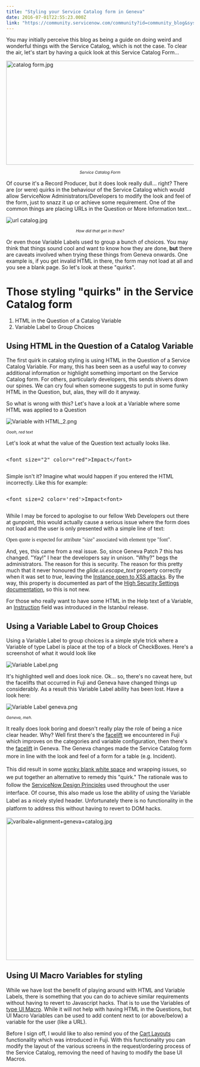 ```yaml
---
title: "Styling your Service Catalog form in Geneva"
date: 2016-07-01T22:55:23.000Z
link: "https://community.servicenow.com/community?id=community_blog&sys_id=b67ca2e1dbd0dbc01dcaf3231f9619c2"
---
```

<p>You may initially perceive this blog as being a guide on doing weird and wonderful things with the Service Catalog, which is not the case. To clear the air, let's start by having a quick look at this Service Catalog Form...</p><p><img   alt="catalog form.jpg" class="image-7 jive-image" src="80256586db105b04ed6af3231f96197f.iix" style="width: 620px; height: 279px; display: block; margin-left: auto; margin-right: auto;"/></p><p style="text-align: center;"><span style="font-size: 8pt;"><em>Service Catalog Form</em></span></p><p style="text-align: center;"></p><p>Of course it's a Record Producer, but it does look really dull... right? There are (or were) quirks in the behaviour of the Service Catalog which would allow ServiceNow Administrators/Developers to modify the look and feel of the form, just to snazz it up or achieve some requirement. One of the common things are placing URLs in the Question or More Information text...</p><p><img   alt="url catalog.jpg" class="image-8 jive-image" src="630f948edbdc9704ed6af3231f9619c3.iix" style="height: auto; display: block; margin-left: auto; margin-right: auto;"/></p><p style="text-align: center;"><span style="font-size: 8pt;"><em>How did that get in there?</em></span></p><p></p><p>Or even those Variable Labels used to group a bunch of choices. You may think that things sound cool and want to know how they are done, <strong>but</strong> there are caveats involved when trying these things from Geneva onwards. One example is, if you get invalid HTML in there, the form may not load at all and you see a blank page. So let's look at these "quirks".</p><p></p><h1>Those styling "quirks" in the Service Catalog form</h1><ol><li>HTML in the Question of a Catalog Variable</li><li>Variable Label to Group Choices</li></ol><p></p><h2>Using HTML in the Question of a Catalog Variable</h2><p>The first quirk in catalog styling is using HTML in the Question of a Service Catalog Variable. For many, this has been seen as a useful way to convey additional information or highlight something important on the Service Catalog form. For others, particularly developers, this sends shivers down our spines. We can cry foul when someone suggests to put in some funky HTML in the Question, but, alas, they will do it anyway. <span __jive_emoticon_name="cry" __jive_macro_name="emoticon" class="jive_emote jive_macro" data-renderedposition="916.4000244140625_353.7833251953125_16_16" src="/8.0.4.21bdc7e/images/emoticons/cry.png"></span></p><p></p><p>So what is wrong with this? Let's have a look at a Variable where some HTML was applied to a Question</p><p><img   alt="Variable with HTML_2.png" class="image-4 jive-image" src="4824f482db1cdfc068c1fb651f9619e8.iix" style="height: auto;"/></p><p><span style="font-size: 8pt;"><em>Oooh, red text</em></span></p><p></p><p>Let's look at what the value of the Question text actually looks like.</p><pre __default_attr="php" __jive_macro_name="code" class="jive_macro_code _jivemacro_uid_14678146227623676 jive_text_macro" data-renderedposition="1121.6500244140625_8_1192_16" jivemacro_uid="_14678146227623676"><p>&lt;font size="2" color="red"&gt;Impact&lt;/font&gt;</p></pre><p></p><p>Simple isn't it? Imagine what would happen if you entered the HTML incorrectly. Like this for example:</p><pre __default_attr="php" __jive_macro_name="code" class="jive_macro_code _jivemacro_uid_14678146450229257 jive_text_macro" data-renderedposition="1179.6500244140625_8_1192_16" jivemacro_uid="_14678146450229257"><p>&lt;font size=2 color='red'&gt;Impact&lt;font&gt;</p></pre><p></p><p>While I may be forced to apologise to our fellow Web Developers out there at gunpoint, this would actually cause a serious issue where the form does not load and the user is only presented with a simple line of text:</p><p><span style="font-family: 'times new roman', times;">Open quote is expected for attribute "size" associated with element type "font".</span></p><p></p><p>And, yes, this came from a real issue. So, since Geneva Patch 7 this has changed. "Yay!" I hear the developers say in unison. "Why?" begs the administrators. The reason for this is security. The reason for this pretty much that it never honoured the <em>glide.ui.escape_text</em> property correctly when it was set to <em>true</em>, leaving the <a title="i.service-now.com/kb_view.do?sysparm_article=KB0562895" href="https://hi.service-now.com/kb_view.do?sysparm_article=KB0562895">Instance open to XSS attacks</a>. By the way, this property is documented as part of the <a title="ocs.servicenow.com/bundle/geneva-servicenow-platform/page/administer/security/reference/r_HighSecuritySettingsProperties.html" href="https://docs.servicenow.com/bundle/geneva-servicenow-platform/page/administer/security/reference/r_HighSecuritySettingsProperties.html">High Security Settings documentation</a>, so this is not new.</p><p></p><p>For those who really want to have some HTML in the Help text of a Variable, an <a title="ocs.servicenow.com/bundle/istanbul-it-service-management/page/product/service-catalog-management/task/t_CreateAVariableForACatalogItem.html" href="https://docs.servicenow.com/bundle/istanbul-it-service-management/page/product/service-catalog-management/task/t_CreateAVariableForACatalogItem.html">Instruction</a> field was introduced in the Istanbul release.</p><p></p><h2>Using a Variable Label to Group Choices</h2><p>Using a Variable Label to group choices is a simple style trick where a Variable of type Label is place at the top of a block of CheckBoxes. Here's a screenshot of what it would look like</p><p><img   alt="Variable Label.png" class="image-5 jive-image" src="b9a3d4cadb141f048c8ef4621f9619df.iix" style="height: auto;"/></p><p>It's highlighted well and does look nice. Ok... so, there's no caveat here, but the facelifts that occurred in Fuji and Geneva have changed things up considerably. As a result this Variable Label ability has been lost. Have a look here:</p><p><img   alt="Variable Label geneva.png" class="image-6 jive-image" src="3f673ff9dbdc9b048c8ef4621f961939.iix" style="height: auto;"/></p><p><span style="font-size: 8pt;"><em>Geneva, meh.</em></span></p><p></p><p>It really does look boring and doesn't really play the role of being a nice clear header. Why? Well first there's the <a title="" _jive_internal="true" href="/community/service-management/service-catalog/blog/2016/01/13/checkout-the-ui16-updates-to-service-catalog">facelift</a> we encountered in Fuji which improves on the categories and variable configuration, then there's the <a title="ocs.servicenow.com/bundle/geneva-release-notes/page/release-notes/it_service_management/r_ServiceCatalogRN.html" href="https://docs.servicenow.com/bundle/geneva-release-notes/page/release-notes/it_service_management/r_ServiceCatalogRN.html">facelift</a> in Geneva. The Geneva changes<span style="line-height: 1.5;"> made the Service Catalog form more in line with the look and feel of a form for a table (e.g. Incident). </span></p><p></p><p><span style="line-height: 1.5;">This did result in some </span><a title="" _jive_internal="true" href="/community/service-management/service-catalog/blog/2016/05/04/geneva-alignment-issues-for-variable-sets-in-the-service-catalog" style="line-height: 1.5;">wonky blank white space</a><span style="line-height: 1.5;"> and wrapping issues, so we put together an alternative to remedy this "quirk." The rationale was to follow the </span><a title="tyleguide.service-now.com/" href="https://styleguide.service-now.com/" style="line-height: 1.5;">ServiceNow Design Principles</a><span style="line-height: 1.5;"> used throughout the user interface. Of course, this also made us lose the ability of using the Variable Label as a nicely styled header. Unfortunately there is no functionality in the platform to address this without having to revert to DOM hacks.</span></p><p><img   alt="varibale+alignment+geneva+catalog.jpg" class="image-1 jive-image" src="eb0a518edbd8d344e9737a9e0f961954.iix" style="width: 620px; height: 382px; display: block; margin-left: auto; margin-right: auto;"/></p><p></p><h2>Using UI Macro Variables for styling</h2><p>While we have lost the benefit of playing around with HTML and Variable Labels, there is something that you can do to achieve similar requirements without having to revert to Javascript hacks. That is to use the Variables of <a title="ocs.servicenow.com/bundle/helsinki-it-service-management/page/product/service-catalog-management/reference/r_VariableTypes.html" href="https://docs.servicenow.com/bundle/helsinki-it-service-management/page/product/service-catalog-management/reference/r_VariableTypes.html">type UI Macro</a>. While it will not help with having HTML in the Questions, but UI Macro Variables can be used to add content next to (or above/below) a variable for the user (like a URL).</p><p></p><p>Before I sign off, I would like to also remind you of the <a title="ocs.servicenow.com/bundle/geneva-it-service-management/page/product/service_catalog_management/concept/c_ConfigureCartLayout.html" href="https://docs.servicenow.com/bundle/geneva-it-service-management/page/product/service_catalog_management/concept/c_ConfigureCartLayout.html">Cart Layouts</a> functionality which was introduced in Fuji. With this functionality you can modify the layout of the various screens in the request/ordering process of the Service Catalog, removing the need of having to modify the base UI Macros.</p>